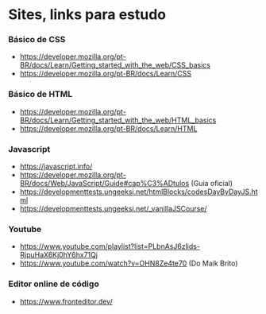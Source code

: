 
# Sites, links para estudo
### Básico de CSS
* https://developer.mozilla.org/pt-BR/docs/Learn/Getting_started_with_the_web/CSS_basics
* https://developer.mozilla.org/pt-BR/docs/Learn/CSS

### Básico de HTML
* https://developer.mozilla.org/pt-BR/docs/Learn/Getting_started_with_the_web/HTML_basics
* https://developer.mozilla.org/pt-BR/docs/Learn/HTML

### Javascript
* https://javascript.info/
* https://developer.mozilla.org/pt-BR/docs/Web/JavaScript/Guide#cap%C3%ADtulos (Guia oficial)
* https://developmenttests.ungeeksi.net/htmlBlocks/codesDayByDayJS.html
* https://developmenttests.ungeeksi.net/_vanillaJSCourse/

### Youtube
* https://www.youtube.com/playlist?list=PLbnAsJ6zlids-RjpuHaX6Kj0hY6hx71Qj
* https://www.youtube.com/watch?v=OHN8Ze4te70 (Do Maik Brito)

### Editor online de código
* https://www.fronteditor.dev/


